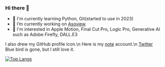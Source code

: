 ### Hi there 👋
- 🌱 I'm currently learning Python, Git(started to use in 2023)
- 🔭 I’m currently working on [Asoview](https://www.asoview.co.jp/).
- 💖 I'm interested in Apple Motion, Final Cut Pro, Logic Pro, Generative AI such as Adobe Firefly, DALL.E3

I also drew my GitHub profile icon.\n
Here is my [note](https://note.com/nepia_infinity) account.\n
[Twitter](https://twitter.com/nepia_infinity) Blue bird is gone, but I still love it.

[![Top Langs](https://github-readme-stats.vercel.app/api/top-langs/?username=nepia-infinity&layout=compact&theme=tokyonight
)](https://github.com/anuraghazra/github-readme-stats)


<!--
**nepia-infinity/nepia-infinity** is a ✨ _special_ ✨ repository because its `README.md` (this file) appears on your GitHub profile.

Here are some ideas to get you started:

- 🔭 I’m currently working on ...
- 🌱 I’m currently learning ...
- 👯 I’m looking to collaborate on ...
- 🤔 I’m looking for help with ...
- 💬 Ask me about ...
- 📫 How to reach me: ...
- 😄 Pronouns: ...
- ⚡ Fun fact: ...
-->
